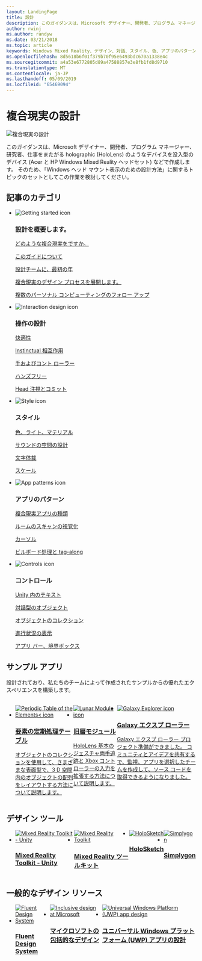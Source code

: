 ```yaml
---
layout: LandingPage
title: 設計
description: このガイダンスは、Microsoft デザイナー、開発者、プログラム マネージャー、研究者、仕事をまたがる holographic (HoloLens) のようなデバイスを没入型のデバイス (Acer と HP Windows Mixed Reality ヘッドセット) などで作成します。 そのため、「Windows ヘッド マウント表示のための設計方法」に関するトピックのセットとしてこの作業を検討してください。
author: rwinj
ms.author: randyw
ms.date: 03/21/2018
ms.topic: article
keywords: Windows Mixed Reality、デザイン、対話、スタイル、色、アプリのパターン、コントロール、サンプル アプリ、Mixed Reality Toolkit、MRTK
ms.openlocfilehash: 8d5618b6f01f379b70f95e6493bdc670a1338e4c
ms.sourcegitcommit: a4a53e6772805d89a47588857e3e8fb1fd8d9710
ms.translationtype: MT
ms.contentlocale: ja-JP
ms.lasthandoff: 05/09/2019
ms.locfileid: "65469094"
---
```

# <a name="design-for-mixed-reality"></a>複合現実の設計

![複合現実の設計](images/Bicycle-Leschi10.gif)

このガイダンスは、Microsoft デザイナー、開発者、プログラム マネージャー、研究者、仕事をまたがる holographic (HoloLens) のようなデバイスを没入型のデバイス (Acer と HP Windows Mixed Reality ヘッドセット) などで作成します。 そのため、「Windows ヘッド マウント表示のための設計方法」に関するトピックのセットとしてこの作業を検討してください。

## <a name="article-categories"></a>記事のカテゴリ

<ul class="panelContent cardsF">
    <li>
        <div class="cardSize">
            <div class="cardPadding">
                <div class="card">
                    <div class="cardImageOuter">
                        <div class="cardImage">
                            <img src="images/GetStartedIcon.png" alt="Getting started icon">
                        </div>
                    </div>
                    <div class="cardText">
                        <h3>設計を概要します。</h3>
                        <p>
                            <a href="mixed-reality.md">どのような複合現実をですか。</a>
                        </p>
                        <p>
                            <a href="about-this-design-guidance.md">このガイドについて</a>
                        </p>
                        <p>
                            <a href="case-study-my-first-year-on-the-hololens-design-team.md">設計チームに、最初の年</a>
                        </p>
                        <p>
                            <a href="case-study-expanding-the-design-process-for-mixed-reality.md">複合現実のデザイン プロセスを展開します。</a>
                        </p>
                        <p>
                            <a href="case-study-the-pursuit-of-more-personal-computing.md">複数のパーソナル コンピューティングのフォロー アップ</a>
                        </p>
                    </div>
                </div>
            </div>
        </div>
    </li>
    <li>
        <div class="cardSize">
            <div class="cardPadding">
                <div class="card">
                    <div class="cardImageOuter">
                        <div class="cardImage">
                            <img src="images/Interaction_Icon_120x130.png" alt="Interaction design icon">
                        </div>
                    </div>
                    <div class="cardText">
                        <h3>操作の設計</h3>
                        <p>
                            <a href="comfort.md">快適性</a>
                        </p>
            <p>
                            <a href="interaction-fundamentals.md">Instinctual 相互作用</a>
                        </p>
                        <p>
                            <a href="hands-and-tools.md">手およびコント ローラー</a>
                        </p>
                        <p>
                            <a href="hands-free.md">ハンズフリー</a>
                        </p>
                         <p>
                            <a href="gaze-and-commit.md">Head 注視とコミット</a>
                        </p>
                    </div>
                </div>
            </div>
        </div>
    </li>
    <li>
        <div class="cardSize">
            <div class="cardPadding">
                <div class="card">
                    <div class="cardImageOuter">
                        <div class="cardImage">
                            <img src="images/Style_Icon_120x130.png" alt="Style icon">
                        </div>
                    </div>
                    <div class="cardText">
                        <h3>スタイル</h3>
                        <p>
                            <a href="color,-light-and-materials.md">色、ライト、マテリアル</a>
                        </p>
                         <p>
                            <a href="spatial-sound-design.md">サウンドの空間の設計</a>
                        </p>
                        <p>
                            <a href="typography.md">文字体裁</a>
                        </p>
                        <p>
                            <a href="scale.md">スケール</a>
                        </p>                      
                    </div>
                </div>
            </div>
        </div>
    </li>
    <li>
        <div class="cardSize">
            <div class="cardPadding">
                <div class="card">
                    <div class="cardImageOuter">
                        <div class="cardImage">
                            <img src="images/App_patterns_Icon_120x130.png" alt="App patterns icon">
                        </div>
                    </div>
                    <div class="cardText">
                        <h3>アプリのパターン</h3>
                        <p>
                            <a href="types-of-mixed-reality-apps.md">複合現実アプリの種類</a>
                        </p>
                        <p>
                            <a href="room-scan-visualization.md">ルームのスキャンの視覚化</a>
                        </p>
                        <p>
                            <a href="cursors.md">カーソル</a>
                        </p>
                        <p>
                            <a href="billboarding-and-tag-along.md">ビルボード処理と tag-along</a>
                        </p>
                    </div>
                </div>
            </div>
        </div>
    </li>
    <li>
        <div class="cardSize">
            <div class="cardPadding">
                <div class="card">
                    <div class="cardImageOuter">
                        <div class="cardImage">
                            <img src="images/Controls_Icon_120x130.png" alt="Controls icon">
                        </div>
                    </div>
                    <div class="cardText">
                        <h3>コントロール</h3>
                        <p>
                            <a href="text-in-unity.md">Unity 内のテキスト</a>
                        </p>
                        <p>
                            <a href="interactable-object.md">対話型のオブジェクト</a>
                        </p>
                        <p>
                            <a href="object-collection.md">オブジェクトのコレクション</a>
                        </p>
                        <p>
                            <a href="progress.md">進行状況の表示</a>
                        </p>
                        <p>
                            <a href="app-bar-and-bounding-box.md">アプリ バー、境界ボックス</a>
                        </p>
                    </div>
                </div>
            </div>
        </div>
    </li>    
</ul>


## <a name="sample-apps"></a>サンプル アプリ

設計されており、私たちのチームによって作成されたサンプルからの優れたエクスペリエンスを構築します。

<br>
<ul id="cardtypes-W" class="cardsW panelContent" style="display: flex; margin-top: 0px;">
    <li>
        <a href="periodic-table-of-the-elements.md" title="要素の定期処理テーブル" data-linktype="absolute-path">
            <div class="cardSize">
                <div class="cardPadding">
                    <div class="card">
                        <div class="cardImageOuter">
                            <div class="cardImage">
                                <img src="images/periodictableofelementsapp-tile.jpg" alt="Periodic Table of the Elements< icon">
                            </div>
                        </div>
                        <div class="cardText">
                            <h3>要素の定期処理テーブル</h3>
                            <p>オブジェクトのコレクションを使用して、さまざまな表面型で、3 D 空間内のオブジェクトの配列をレイアウトする方法について説明します。</p>
                        </div>
                    </div>
                </div>
            </div>
        </a>        
    </li>
    <li>
        <a href="lunar-module.md" title="旧暦モジュール" data-linktype="absolute-path">
            <div class="cardSize">
                <div class="cardPadding">
                    <div class="card">
                        <div class="cardImageOuter">
                            <div class="cardImage">
                                <img src="images/lunar-module-tile.png" alt="Lunar Module icon">
                            </div>
                        </div>
                        <div class="cardText">
                            <h3>旧暦モジュール</h3>
                            <p>HoloLens 基本のジェスチャ両手追跡と Xbox コント ローラーの入力を拡張する方法について説明します。</p>
                        </div>
                    </div>
                </div>
            </div>
        </a>
    </li>
    <li>
        <a href="galaxy-explorer.md" title="Galaxy エクスプ ローラー" data-linktype="absolute-path">
            <div class="cardSize">
                <div class="cardPadding">
                    <div class="card">
                        <div class="cardImageOuter">
                            <div class="cardImage">
                                <img src="images/galaxyexplorer-tile.jpg" alt="Galaxy Explorer icon">
                            </div>
                        </div>
                        <div class="cardText">
                            <h3>Galaxy エクスプ ローラー</h3>
                            <p>Galaxy エクスプ ローラー プロジェクト準備ができました。 コミュニティとアイデアを共有するで、監視、アプリを選択したチームを作成して、ソース コードを取得できるようになりました。</p>
                        </div>
                    </div>
                </div>
            </div>
        </a>
    </li>
</ul>



## <a name="design-tools"></a>デザイン ツール


<ul id="cardtypes-D" class="cardsD panelContent" style="display: flex; margin-top: 0px;">
    <li>
    <a href="https://github.com/Microsoft/MixedRealityToolkit-Unity" title="Mixed Reality Toolkit - Unity" data-linktype="absolute-path">
        <div class="cardSize">
            <div class="cardPadding">
                <div class="card">
                    <div class="cardImageOuter">
                        <div class="cardImage">
                            <img src="images/MRTKandUnity.png" alt="Mixed Reality Toolkit - Unity">
                        </div>
                    </div>                    
            <div class="cardText">
                        <h3>Mixed Reality Toolkit - Unity</h3>
                        <p> </p>
                    </div>
                </div>
            </div>
        </div>
      </a>  
    </li>
    <li>
    <a href="https://github.com/Microsoft/MixedRealityToolkit" title="Mixed Reality ツールキット" data-linktype="absolute-path">
        <div class="cardSize">
            <div class="cardPadding">
                <div class="card">
                    <div class="cardImageOuter">
                        <div class="cardImage">
                            <img src="images/MRTK.png" alt="Mixed Reality Toolkit">
                        </div>
                    </div>                    
            <div class="cardText">
                        <h3>Mixed Reality ツールキット</h3>
                        <p> </p>
                    </div>
                </div>
            </div>
        </div>
      </a>  
    </li>   
        <li>
    <a href="case-study-building-holosketch,-a-spatial-layout-and-ux-sketching-app-for-hololens.md" title="HoloSketch" data-linktype="absolute-path">
        <div class="cardSize">
            <div class="cardPadding">
                <div class="card">
                    <div class="cardImageOuter">
                        <div class="cardImage">
                            <img src="images/HoloSketch.png" alt="HoloSketch">
                        </div>
                    </div>                    
            <div class="cardText">
                        <h3>HoloSketch</h3>
                        <p> </p>
                    </div>
                </div>
            </div>
        </div>
      </a>  
    </li>   
            <li>
    <a href="https://www.simplygon.com" title="Simplygon" data-linktype="absolute-path">
        <div class="cardSize">
            <div class="cardPadding">
                <div class="card">
                    <div class="cardImageOuter">
                        <div class="cardImage">
                            <img src="images/Simplygon.png" alt="Simplygon">
                        </div>
                    </div>                    
            <div class="cardText">
                        <h3>Simplygon</h3>
                        <p> </p>
                    </div>
                </div>
            </div>
        </div>
      </a>  
    </li>
</ul>


## <a name="general-design-resources"></a>一般的なデザイン リソース

<ul id="cardtypes-D" class="cardsD panelContent" style="display: flex; margin-top: 0px;">
    <li>
    <a href="http://fluent.microsoft.com" title="Fluent Design System" data-linktype="absolute-path">
        <div class="cardSize">
            <div class="cardPadding">
                <div class="card">
                    <div class="cardImageOuter">
                        <div class="cardImage">
                            <img src="images/Fluent.png" alt="Fluent Design System">
                        </div>
                    </div>                    
            <div class="cardText">
                        <h3>Fluent Design System</h3>
                        <p> </p>
                    </div>
                </div>
            </div>
        </div>
      </a>  
    </li>
    <li>
    <a href="https://www.microsoft.com/design/inclusive" title="マイクロソフトの包括的なデザイン" data-linktype="absolute-path">
        <div class="cardSize">
            <div class="cardPadding">
                <div class="card">
                    <div class="cardImageOuter">
                        <div class="cardImage">
                            <img src="images/Inclusive.png" alt="Inclusive design at Microsoft">
                        </div>
                    </div>                    
            <div class="cardText">
                        <h3>マイクロソフトの包括的なデザイン</h3>
                        <p> </p>
                    </div>
                </div>
            </div>
        </div>
      </a>  
    </li>   
        <li>
    <a href="https://developer.microsoft.com/windows/apps/design" title="ユニバーサル Windows プラットフォーム (UWP) アプリの設計" data-linktype="absolute-path">
        <div class="cardSize">
            <div class="cardPadding">
                <div class="card">
                    <div class="cardImageOuter">
                        <div class="cardImage">
                            <img src="images/UWP.png" alt="Universal Windows Platform (UWP) app design">
                        </div>
                    </div>                    
            <div class="cardText">
                        <h3>ユニバーサル Windows プラットフォーム (UWP) アプリの設計</h3>
                        <p> </p>
                    </div>
                </div>
            </div>
        </div>
      </a>  
    </li>   
</ul>
